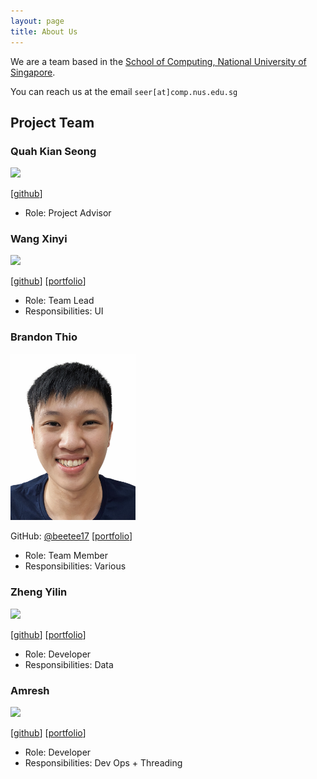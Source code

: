 ```yaml
---
layout: page
title: About Us
---
```


We are a team based in the [School of Computing, National University of Singapore](http://www.comp.nus.edu.sg).

You can reach us at the email `seer[at]comp.nus.edu.sg`

## Project Team

### Quah Kian Seong

<img src="images/johndoe.png" width="200px">

[[github](https://github.com/KIANSEONG)]

* Role: Project Advisor

### Wang Xinyi

<img src="images/johndoe.png" width="200px">

[[github](https://github.com/wxy1203)]
[[portfolio](team/johndoe.md)]

* Role: Team Lead
* Responsibilities: UI

### Brandon Thio

<img src="images/brandon.png" width="200px">

GitHub: [@beetee17](https://github.com/beetee17)
[[portfolio](team/johndoe.md)]

* Role: Team Member
* Responsibilities: Various

### Zheng Yilin


<img src="images/johndoe.png" width="200px">

[[github](http://github.com/yilinzyl)] 
[[portfolio](team/johndoe.md)]

* Role: Developer
* Responsibilities: Data

### Amresh

<img src="images/johndoe.png" width="200px">

[[github](http://github.com/johndoe)]
[[portfolio](team/johndoe.md)]

* Role: Developer
* Responsibilities: Dev Ops + Threading


